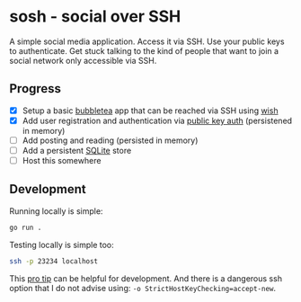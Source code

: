# sosh - social over SSH

A simple social media application. Access it via SSH. Use your public keys to authenticate. Get stuck talking to the kind of people that want to join a social network only accessible via SSH.

## Progress

- [x] Setup a basic [bubbletea] app that can be reached via SSH using [wish]
- [x] Add user registration and authentication via [public key auth] (persistened in memory)
- [ ] Add posting and reading (persisted in memory)
- [ ] Add a persistent [SQLite] store
- [ ] Host this somewhere

## Development

Running locally is simple:

```sh
go run .
```

Testing locally is simple too:

```sh
ssh -p 23234 localhost
```

This [pro tip](https://github.com/charmbracelet/wish?tab=readme-ov-file#pro-tip) can be helpful for development. And there is a dangerous ssh option that I do not advise using: `-o StrictHostKeyChecking=accept-new`.

[bubbletea]: https://github.com/charmbracelet/bubbletea
[wish]: https://github.com/charmbracelet/wish
[public key auth]: https://pkg.go.dev/github.com/charmbracelet/wish#WithPublicKeyAuth
[SQLite]: https://www.sqlite.org/index.html
